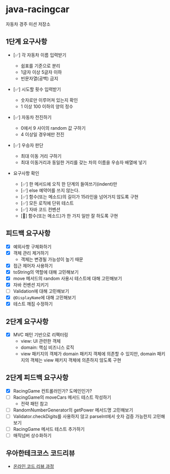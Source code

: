 # java-racingcar

자동차 경주 미션 저장소

## 1단계 요구사항

- [✅] 각 자동차 이름 입력받기
    - 쉽표를 기준으로 분리
    - 1글자 이상 5글자 이하
    - 빈문자열(공백) 금지

- [✅] 시도할 횟수 입력받기
    - 숫자로만 이루어져 있는지 확인
    - 1 이상 100 이하의 양의 정수

- [✅] 자동차 전진하기
    - 0에서 9 사이의 random 값 구하기
    - 4 이상일 경우에만 전진

- [✅] 우승자 판단
    - 최대 이동 거리 구하기
    - 최대 이동거리과 동일한 거리를 갖는 차의 이름을 우승자 배열에 넣기

- 요구사항 확인
    - [✅] 한 메서드에 오직 한 단계의 들여쓰기(indent)만
    - [✅] else 예약어를 쓰지 않는다.
    - [✅] 함수(또는 메소드)의 길이가 15라인을 넘어가지 않도록 구현
    - [✅] 모든 로직에 단위 테스트
    - [✅] 자바 코드 컨벤션
    - [🤷‍️] 함수(또는 메소드)가 한 가지 일만 잘 하도록 구현

## 피드백 요구사항

- [x] 예외사항 구체화하기
- [x] 객체 관리 제거하기
    - 객체는 변경될 가능성이 높기 때문
- [x] 접근 제어자 사용하기
- [x] toString의 역할에 대해 고민해보기
- [x] move 메서드의 random 사용시 테스트에 대해 고민해보기
- [x] 자바 컨벤션 지키기
- [ ] Validation에 대해 고민해보기
- [x] `@DisplayName`에 대해 고민해보기
- [x] 테스트 깨짐 수정하기

## 2단계 요구사항

- [x] MVC 패턴 기반으로 리팩터링
    - view: UI 관련한 객체
    - domain: 핵심 비즈니스 로직
    - view 패키지의 객체가 domain 패키지 객체에 의존할 수 있지만, domain 패키지의 객체는 view 패키지 객체에 의존하지 않도록 구현


## 2단계 피드백 요구사항

- [x] RacingGame 컨트롤러인가? 도메인인가?
- [ ] RacingGame의 moveCars 메서드 테스트 작성하기
  - 전략 패턴 참고
- [ ] RandomNumberGenerator의 getPower 메서드명 고민해보기
- [ ] Validator.checkDigits를 사용하지 않고 parseInt에서 숫자 검증 가능한지 고민해보기
- [ ] RacingGame 메서드 테스트 추가하기
- [ ] 매직넘버 상수화하기

## 우아한테크코스 코드리뷰

- [온라인 코드 리뷰 과정](https://github.com/woowacourse/woowacourse-docs/blob/master/maincourse/README.md)
